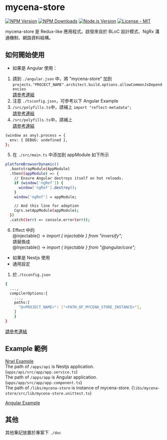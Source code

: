 # mycena-store

[![NPM Version][npm-image]][npm-url]
[![NPM Downloads][downloads-image]][downloads-url]
[![Node.js Version][node-version-image]][node-version-url]
[![License - MIT](https://img.shields.io/badge/License-MIT-2ea44f?logo=license)](LICENSE)

mycena-store 是 Redux-like 應用程式。啟發來自於 BLoC 設計模式、NgRx 溝通機制、網路資料結構。

## 如何開始使用

- 如果是 Angular 使用：

1. 請到 `./angular.json` 中，將 "mycena-store" 加到  
   `projects."PROJECT_NAME".architect.build.options.allowCommonJsDependencies`  
    [請參考連結][allowedcommonjsdependencies]
2. 注意 `./tsconfig.json`，可參考以下 Angular Example
3. `/src/polyfills.ts`中，請補上 `import "reflect-metadata";`  
   [請參考連結][reflect-metadata]
4. `/src/polyfills.ts`中，請補上  
   [請參考連結][process]

```sh
(window as any).process = {
  env: { DEBUG: undefined },
};
```

5. 在 `./src/main.ts` 中添加到 appModule 如下所示

```sh
platformBrowserDynamic()
  .bootstrapModule(AppModule)
  .then((appModule) => {
    // Ensure Angular destroys itself on hot reloads.
    if (window['ngRef']) {
      window['ngRef'].destroy();
    }
    window['ngRef'] = appModule;

    // And this line for adoption
    Cqrs.setAppModule(appModule);
  })
  .catch((err) => console.error(err));
```

6. Effect 中的  
   @injectable() -> _import { injectable } from "inversify";_  
   請替換成  
   @Injectable() -> _import { Injectable } from "@angular/core";_

- 如果是 Nestjs 使用
- 通用設定

1. 於`./tsconfig.json`

```sh
{
  ...,
  compilerOptions:{
    ...,
    paths:[
      "@<PROJECT_NAME>": ["<PATH_OF_MYCENA_STORE_INSTANCE>"],
    ]
    }
}
```

[請參考連結][tsconfig_paths]

## Example 範例

[Nrwl Example][example-nrwl-url]  
The path of `/apps/api` is Nestjs application. (`apps/api/src/app/app.service.ts`)  
The path of `/apps/app` is Angular application. (`apps/app/src/app/app.component.ts`)  
The path of `/libs/mycena-store` is instance of mycena-store. (`libs/mycena-store/src/lib/mycena-store.unittest.ts`)

[Angular Example][example-angular-url]

## 其他

其他筆記放置於專案下 `./doc`

[npm-image]: https://img.shields.io/npm/v/mycena-store.svg?logo=npm
[npm-url]: https://www.npmjs.com/package/mycena-store
[node-version-image]: https://img.shields.io/node/v/mycena-store.svg?logo=node.js
[node-version-url]: https://nodejs.org/en/download
[downloads-image]: https://img.shields.io/npm/dm/mycena-store.svg
[downloads-url]: https://npmjs.org/package/mycena-store
[example-nrwl-url]: https://github.com/JonesHong/testing-store-nrwl
[example-angular-url]: https://github.com/JonesHong/testing-store-angular
[allowedcommonjsdependencies]: https://angular.io/guide/build#configuring-commonjs-dependencies
[reflect-metadata]: https://stackoverflow.com/questions/49079169/typeerror-reflect-hasownmetadata-is-not-a-function
[process]: https://stackoverflow.com/questions/50313745/angular-6-process-is-not-defined-when-trying-to-serve-application
[tsconfig_paths]: https://stackoverflow.com/questions/43281741/how-to-use-paths-in-tsconfig-json
